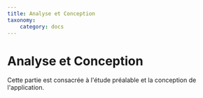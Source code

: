 ```yaml
---
title: Analyse et Conception
taxonomy:
    category: docs
---
```


# Analyse et Conception

Cette partie est consacrée à l'étude préalable et la conception de l'application.
